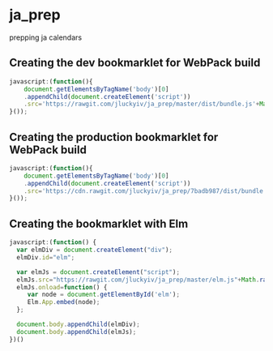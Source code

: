 # ja_prep
prepping ja calendars

## Creating the dev bookmarklet for WebPack build
```javascript
javascript:(function(){
    document.getElementsByTagName('body')[0]
    .appendChild(document.createElement('script'))
    .src='https://rawgit.com/jluckyiv/ja_prep/master/dist/bundle.js'+Math.random();
}());
```

## Creating the production bookmarklet for WebPack build
```javascript
javascript:(function(){
    document.getElementsByTagName('body')[0]
    .appendChild(document.createElement('script'))
    .src='https://cdn.rawgit.com/jluckyiv/ja_prep/7badb987/dist/bundle.js'+Math.random();
}());
```

## Creating the bookmarklet with Elm

```javascript
javascript:(function() {
  var elmDiv = document.createElement("div");
  elmDiv.id="elm";

  var elmJs = document.createElement("script");
  elmJs.src="https://rawgit.com/jluckyiv/ja_prep/master/elm.js"+Math.random();
  elmJs.onload=function() {
     var node = document.getElementById('elm');
     Elm.App.embed(node);
  };

  document.body.appendChild(elmDiv);
  document.body.appendChild(elmJs);
})()
```
